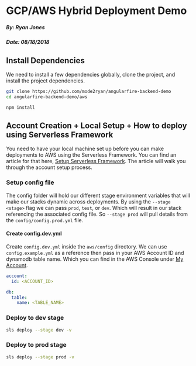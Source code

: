 # GCP/AWS Hybrid Deployment Demo

##### By: Ryan Jones
##### Date: 08/18/2018

## Install Dependencies

We need to install a few dependencies globally, clone the project, and install the project dependencies.

```bash
git clone https://github.com/mode2ryan/angularfire-backend-demo
cd angularfire-backend-demo/aws

npm install
```

## Account Creation + Local Setup + How to deploy using Serverless Framework

You need to have your local machine set up before you can make deployments to AWS using the Serverless Framework. You can find an article for that here, [Setup Serverless Framework](https://medium.com/@serverlessguru/guide-first-serverless-project-630b91366505). The article will walk you through the account setup process.

### Setup config file

The config folder will hold our different stage environment variables that will make our stacks dynamic across deployments. By using the `--stage <stage>` flag we can pass `prod`, `test`, or `dev`. Which will result in our stack referencing the associated config file. So `--stage prod` will pull details from the `config/config.prod.yml` file.

#### Create config.dev.yml

Create `config.dev.yml` inside the `aws/config` directory. We can use `config.example.yml` as a reference then pass in your AWS Account ID and dynamodb table name. Which you can find in the AWS Console under [My Account](https://console.aws.amazon.com/billing/home?#/account).

```yaml
account:
  id: <ACCOUNT_ID>

db:
  table:
    name: <TABLE_NAME>
```

### Deploy to dev stage

```bash
sls deploy --stage dev -v
```

### Deploy to prod stage

```bash
sls deploy --stage prod -v
```